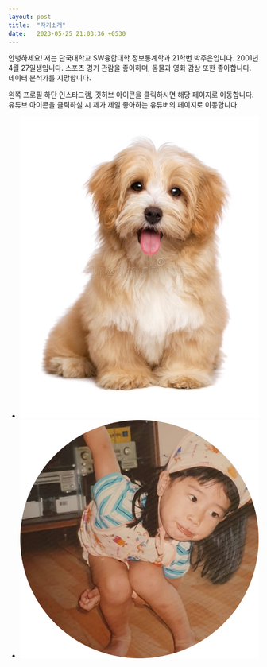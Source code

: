 ```yaml
---
layout: post
title:  "자기소개"
date:   2023-05-25 21:03:36 +0530
---
```

안녕하세요! 저는 단국대학교 SW융합대학 정보통계학과 21학번 박주은입니다.
2001년 4월 27일생입니다.
스포츠 경기 관람을 좋아하며, 동물과 영화 감상 또한 좋아합니다.
데이터 분석가를 지망합니다.

왼쪽 프로필 하단 인스타그램, 깃허브 아이콘을 클릭하시면 해당 페이지로 이동합니다.
유튜브 아이콘을 클릭하실 시 제가 제일 좋아하는 유튜버의 페이지로 이동합니다.
- ![Image Alt 텍스트](/assets/puppy.jpg)
- ![Image Alt 텍스트](/assets/image1-modified.png)
